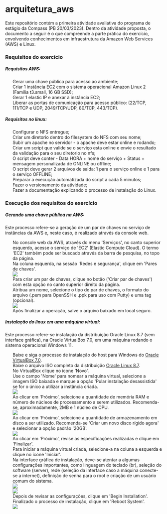 # arquitetura_aws
Este repositório contém a primeira atividade avaliativa do programa de estágio da Compass (PB 20/03/2023). Dentro da atividade proposta, o documento a seguir é o que compreende a parte prática do exercício, envolvendo conhecimentos em infraestrutura da Amazon Web Services (AWS) e Linux.
<h3>Requisitos do exercício</h3>
<h5>Requisitos AWS:</h5>
<ol>
Gerar uma chave pública para acesso ao ambiente;<br>
Criar 1 instância EC2 com o sistema operacional Amazon Linux 2 (Família t3.small,
16 GB SSD);<br>
Gerar 1 elastic IP e anexar à instância EC2;<br>
Liberar as portas de comunicação para acesso público: (22/TCP, 111/TCP e UDP,
2049/TCP/UDP, 80/TCP, 443/TCP).
</ol>
<h5>Requisitos no linux:</h5>
<ol>
Configurar o NFS entregue;<br>
Criar um diretorio dentro do filesystem do NFS com seu nome;<br>
Subir um apache no servidor - o apache deve estar online e rodando;<br>
Criar um script que valide se o serviço esta online e envie o resultado da validação
para o seu diretorio no nfs;<br>
O script deve conter - Data HORA + nome do serviço + Status + mensagem
personalizada de ONLINE ou offline;<br>
O script deve gerar 2 arquivos de saida: 1 para o serviço online e 1 para o serviço
OFFLINE;<br>
Preparar a execução automatizada do script a cada 5 minutos;<br>
Fazer o versionamento da atividade;<br>
Fazer a documentação explicando o processo de instalação do Linux.
</ol>

<h3>Execução dos requisitos do exercício</h3>
<h5>Gerando uma chave pública na AWS:</h5>
Este processo refere-se a geração de um par de chaves no serviço de instâncias da AWS e, neste caso, é realizado através da console web.<br>
<ol>
  No console web da AWS, através do menu 'Serviços', no canto superior esquerdo, acesse o serviço de 'EC2' (Elastic Compute Cloud). O termo 'EC2' também pode ser buscado através da barra de pesquisa, no topo da página.<br>
  Na coluna esquerda, na sessão 'Redes e segurança', clique em 'Pares de chaves'.<br>
  <img src="prints_documentacao/par_de_chaves.png"><br>
  Para criar um par de chaves, clique no botão ('Criar par de chaves') com esta opção no canto superior direito da página.<br>
  Atribua um nome, selecione o tipo de par de chaves, o formato do arquivo (.pem para OpenSSH e .ppk para uso com Putty) e uma tag (opcional).<br>
  <img src="prints_documentacao/par_de_chaves1.png"><br>
  Após finalizar a operação, salve o arquivo baixado em local seguro.
</ol>


<h5>Instalação do linux em uma máquina virtual:</h5>
Este processo refere-se instalação da distribuição Oracle Linux 8.7 (sem interface gráfica), na Oracle VirtualBox 7.0, em uma máquina rodando o sistema operacional Windows 11.<br>
<ol>
  Baixe e siga o processo de instalação do host para Windows do <a href="https://www.virtualbox.org/wiki/Downloads">Oracle VirtualBox 7.0</a>.<br>
  Baixe o arquivo ISO completo da distribuição <a href="https://yum.oracle.com/oracle-linux-isos.html">Oracle Linux 8.7</a>.<br>
  No VirtualBox clique no ícone 'Novo'.<br>
  Use o campo 'Nome' para nomear a máquina virtual, selecione a imagem ISO baixada e marque a opção 'Pular instalação desassistida' se for o único a utilizar a instância criada.<br>
  <img src="prints_documentacao/criar_vm.png"><br>
  Ao clicar em 'Próximo', selecione a quantidade de memória RAM e número de núcleos de processamento a serem utilizados. Recomenda-se, aproximadamente, 2MB e 1 núcleo de CPU.<br>
  <img src="prints_documentacao/ram_cpu.png"><br>
  Ao clicar em 'Próximo', selecione a quantidade de armazenamento em disco a ser utilizado. Recomenda-se 'Criar um novo disco rígido agora' e selecionar a opção padrão '20GB'.<br>
  <img src="prints_documentacao/disco.png"><br>
  Ao clicar em 'Próximo', revise as especificações realizadas e clique em 'Finalizar'.<br>
  Para iniciar a máquina virtual criada, selecione-a na coluna a esquerda e clique no ícone 'Iniciar'.<br>
  Na interface gráfica de instalação, deve-se atentar a algumas configurações importantes, como linguagem do teclado (br), seleção do software (server), rede (seleção da interface caso a máquina conecte-se a internet), definição de senha para o root e criação de um usuário comum do sistema.<br>
  <img src="prints_documentacao/instalacao_linux1.png"><br>
  <img src="prints_documentacao/instalacao_linux2.png"><br>
  Depois de revisar as configurações, clique em 'Begin Installation'.<br>
  Finalizado o processo de instalação, clique em 'Reboot System'.<br>
  <img src="prints_documentacao/instalacao_linux3.png"><br>
</ol>
